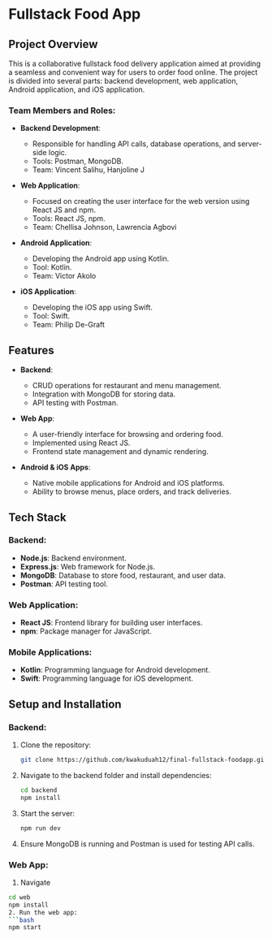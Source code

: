 # Fullstack Food App

## Project Overview

This is a collaborative fullstack food delivery application aimed at providing a seamless and convenient way for users to order food online. The project is divided into several parts: backend development, web application, Android application, and iOS application.

### Team Members and Roles:
- **Backend Development**: 
  - Responsible for handling API calls, database operations, and server-side logic.
  - Tools: Postman, MongoDB.
  - Team: Vincent Salihu, Hanjoline J
  
- **Web Application**: 
  - Focused on creating the user interface for the web version using React JS and npm.
  - Tools: React JS, npm.
  - Team: Chellisa Johnson, Lawrencia Agbovi
  
- **Android Application**: 
  - Developing the Android app using Kotlin.
  - Tool: Kotlin.
  - Team: Victor Akolo

- **iOS Application**: 
  - Developing the iOS app using Swift.
  - Tool: Swift.
  - Team: Philip De-Graft

## Features

- **Backend**:
  - CRUD operations for restaurant and menu management.
  - Integration with MongoDB for storing data.
  - API testing with Postman.
  
- **Web App**:
  - A user-friendly interface for browsing and ordering food.
  - Implemented using React JS.
  - Frontend state management and dynamic rendering.
  
- **Android & iOS Apps**:
  - Native mobile applications for Android and iOS platforms.
  - Ability to browse menus, place orders, and track deliveries.
  
## Tech Stack

### Backend:
- **Node.js**: Backend environment.
- **Express.js**: Web framework for Node.js.
- **MongoDB**: Database to store food, restaurant, and user data.
- **Postman**: API testing tool.

### Web Application:
- **React JS**: Frontend library for building user interfaces.
- **npm**: Package manager for JavaScript.

### Mobile Applications:
- **Kotlin**: Programming language for Android development.
- **Swift**: Programming language for iOS development.

## Setup and Installation

### Backend:
1. Clone the repository:
   ```bash
   git clone https://github.com/kwakuduah12/final-fullstack-foodapp.git
2. Navigate to the backend folder and install dependencies:
   ```bash
   cd backend
   npm install
3. Start the server:
   ```bash
   npm run dev
5. Ensure MongoDB is running and Postman is used for testing API calls.
### Web App:
1. Navigate
```bash
cd web
npm install
2. Run the web app:
```bash
npm start



